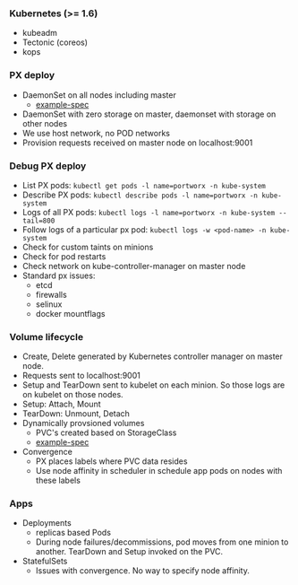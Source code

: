 ### Kubernetes (>= 1.6)
 - kubeadm
 - Tectonic (coreos)
 - kops

### PX deploy
 - DaemonSet on all nodes including master
    - [example-spec](http://install.portworx.com/?kvdb=etcd://192.168.33.10:4001&diface=enp0s8&miface=enp0s8&drives=/dev/sdc&cluster=harsh-local)
 - DaemonSet with zero storage on master, daemonset with storage on other nodes
 - We use host network, no POD networks
 - Provision requests received on master node on localhost:9001

### Debug PX deploy
* List PX pods: `kubectl get pods -l name=portworx -n kube-system`
* Describe PX pods: `kubectl describe pods -l name=portworx -n kube-system`
* Logs of all PX pods: `kubectl logs -l name=portworx -n kube-system --tail=800`
* Follow logs of a particular px pod: `kubectl logs -w <pod-name> -n kube-system`
* Check for custom taints on minions
* Check for pod restarts
* Check network on kube-controller-manager on master node
* Standard px issues:
  - etcd
  - firewalls
  - selinux
  - docker mountflags

### Volume lifecycle
* Create, Delete generated by Kubernetes controller manager on master node.
* Requests sent to localhost:9001
* Setup and TearDown sent to kubelet on each minion. So those logs are on kubelet on those nodes.
* Setup: Attach, Mount
* TearDown: Unmount, Detach
* Dynamically provsioned volumes
  - PVC's created based on StorageClass
  - [example-spec](https://raw.githubusercontent.com/harsh-px/k8s-utils/master/scripts/mysql/px-mysql.yaml)
* Convergence
  - PX places labels where PVC data resides
  - Use node affinity in scheduler in schedule app pods on nodes with these labels

### Apps
* Deployments
  - replicas based Pods
  - During node failures/decommissions, pod moves from one minion to another. TearDown and Setup invoked on the PVC.
* StatefulSets
  - Issues with convergence. No way to specify node affinity.